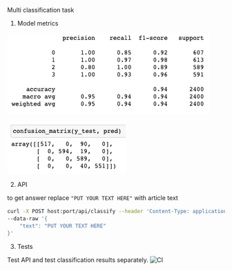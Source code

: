 Multi classification task

1. Model metrics

![img.png](img/img.png)

![img.png](img/img_matrix.png)

2. API

to get answer replace `"PUT YOUR TEXT HERE"` with article text
```bash
curl -X POST host:port/api/classify --header 'Content-Type: application/json' \
--data-raw '{
    "text": "PUT YOUR TEXT HERE"
}'
```

3. Tests

Test API and test classification results separately.
![CI](https://github.com/maryblack/mle-task/workflows/CI/badge.svg)
